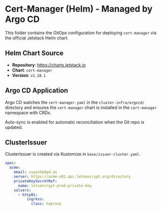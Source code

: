 # Cert-Manager (Helm) - Managed by Argo CD

This folder contains the GitOps configuration for deploying `cert-manager` via the official Jetstack Helm chart.

## Helm Chart Source

- **Repository**: https://charts.jetstack.io
- **Chart**: `cert-manager`
- **Version**: `v1.18.1`

## Argo CD Application

Argo CD watches the `cert-manager.yaml` in the `cluster-infra/argocd/` directory and ensures the `cert-manager` chart is installed in the `cert-manager` namespace with CRDs.

Auto-sync is enabled for automatic reconciliation when the Git repo is updated.

## ClusterIssuer

ClusterIssuer is created via Kustomize in `base/issuer-cluster.yaml`.

```yaml
spec:
  acme:
    email: suyash@4gd.ai
    server: https://acme-v02.api.letsencrypt.org/directory
    privateKeySecretRef:
      name: letsencrypt-prod-private-key
    solvers:
      - http01:
          ingress:
            class: haproxy

